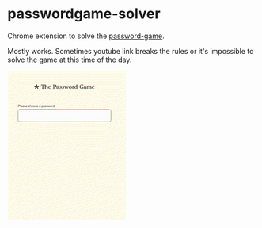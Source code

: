 # passwordgame-solver
Chrome extension to solve the [password-game](https://neal.fun/password-game/).

Mostly works. Sometimes youtube link breaks the rules or it's impossible to solve the game at this time of the day.

![](https://github.com/unicks/passwordgame-solver/blob/main/solved.gif)
